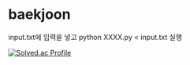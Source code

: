 # baekjoon

input.txt에 입력을 넣고
python XXXX.py < input.txt 실행

[![Solved.ac Profile](http://mazassumnida.wtf/api/v2/generate_badge?boj=xingand)](https://solved.ac/xingand/)